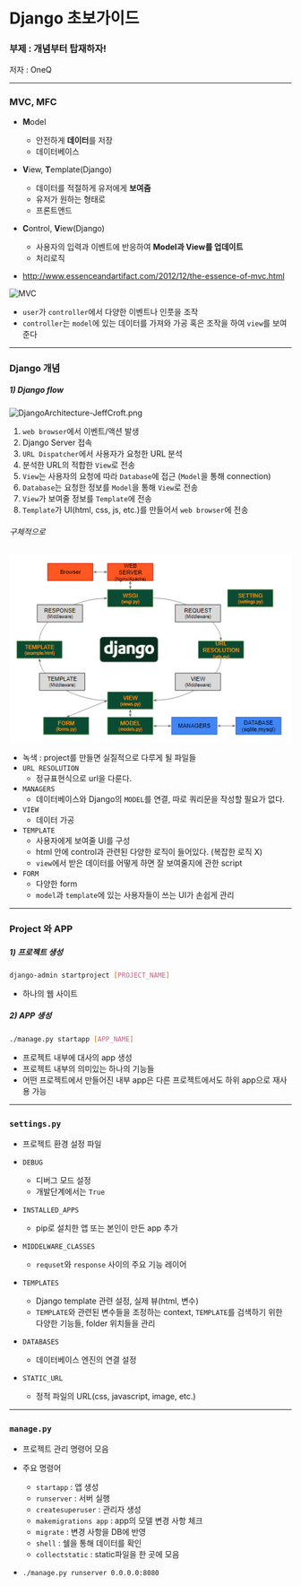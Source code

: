 # Django 초보가이드

### 부제 : 개념부터 탑재하자!

저자 : OneQ

---

### MVC, MFC

- **M**odel
  - 안전하게 **데이터**를 저장
  - 데이터베이스
- **V**iew, **T**emplate(Django)
  - 데이터를 적절하게 유저에게 **보여줌**
  - 유저가 원하는 형태로
  - 프론트앤드
- **C**ontrol, **V**iew(Django)
  - 사용자의 입력과 이벤트에 반응하여 **Model과 View를 업데이트**
  - 처리로직



- http://www.essenceandartifact.com/2012/12/the-essence-of-mvc.html

![MVC](http://1.bp.blogspot.com/-GMvBz2taYH8/UL4v-8e51HI/AAAAAAAAAFk/RnpdpsNOhjY/s1600/mvc_role_diagram.png)

- `user`가 `controller`에서 다양한 이벤트나 인풋을 조작
- `controller`는 `model`에 있는 데이터를 가져와 가공 혹은 조작을 하여 `view`를 보여준다

---

### Django 개념

##### 1) Django flow

![DjangoArchitecture-JeffCroft.png](https://lh3.googleusercontent.com/SMsIfsBtXuSR0hqC9kbPEutff78Mk0SRGr8akANMD3Cvi57ndR80aZ8-6PlwUDX22XDqw8iYTx2YjVdKIJeK9iPu9QJx1iSLionXCDCH69jrq5FyGJ8rCsnhrnpke6KIuJDh22EnXw)

1. `web browser`에서 이벤트/액션 발생
2. Django Server 접속
3. `URL Dispatcher`에서 사용자가 요청한 URL 분석
4. 분석한 URL의 적합한 `View`로 전송
5. `View`는 사용자의 요청에 따라 `Database`에 접근 (`Model`을 통해 connection)
6. `Database`는 요청한 정보를 `Model`을 통해 `View`로 전송
7. `View`가 보여줄 정보를 `Template`에 전송
8. `Template`가 UI(html, css, js, etc.)를 만들어서 `web browser`에 전송



###### 구체적으로

![djangoflow](djangoflow.png)

- 녹색 : project를 만들면 실질적으로 다루게 될 파일들
- `URL RESOLUTION`
  - 정규표현식으로 url을 다룬다.
- `MANAGERS`
  - 데이터베이스와 Django의 `MODEL`를 연결, 따로 쿼리문을 작성할 필요가 없다.
- `VIEW`
  - 데이터 가공
- `TEMPLATE`
  - 사용자에게 보여줄 UI를 구성
  - html 안에 control과 관련된 다양한 로직이 들어있다. (복잡한 로직 X)
  - `view`에서 받은 데이터를 어떻게 하면 잘 보여줄지에 관한 script
- `FORM`
  - 다양한 form
  - `model`과 `template`에 있는 사용자들이 쓰는 UI가 손쉽게 관리

---

### Project 와 APP

##### 1) 프로젝트 생성

```bash
django-admin startproject [PROJECT_NAME]
```

- 하나의 웹 사이트



##### 2) APP 생성

```bash
./manage.py startapp [APP_NAME]
```

- 프로젝트 내부에 대사의 app 생성
- 프로젝트 내부의 의미있는 하나의 기능들
- 어떤 프로젝트에서 만들어진 내부 app은 다른 프로젝트에서도 하위 app으로 재사용 가능

---

### `settings.py`

- 프로젝트 환경 설정 파일



- `DEBUG`
  - 디버그 모드 설정
  - 개발단계에서는 `True`
- `INSTALLED_APPS`
  - pip로 설치한 앱 또는 본인이 만든 app 추가
- `MIDDELWARE_CLASSES`
  - `requset`와 `response` 사이의 주요 기능 레이어
- `TEMPLATES`
  - Django template 관련 설정, 실제 뷰(html, 변수)
  - `TEMPLATE`와 관련된 변수들을 조정하는 context, `TEMPLATE`를 검색하기 위한 다양한 기능들, folder 위치들을 관리
- `DATABASES`
  - 데이터베이스 엔진의 연결 설정
- `STATIC_URL`
  - 정적 파일의 URL(css, javascript, image, etc.)

---

### `manage.py`

- 프로젝트 관리 명령어 모음



- 주요 명령어
  - `startapp` : 앱 생성
  - `runserver` : 서버 실행
  - `createsuperuser` : 관리자 생성
  - `makemigrations app` : app의 모델 변경 사항 체크
  - `migrate` : 변경 사항을 DB에 반영
  - `shell` : 쉘을 통해 데이터를 확인
  - `collectstatic` : static파일을 한 곳에 모음
- `./manage.py runserver 0.0.0.0:8080`